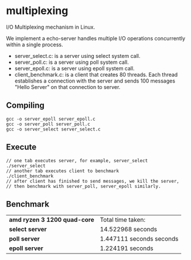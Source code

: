 # multiplexing
I/O Multiplexing mechanism in Linux.

We implement a echo-server handles multiple I/O operations concurrently within a single process.

- server_select.c: is a server using select system call.
- server_poll.c: is a server using poll system call.
- server_epoll.c: is a server using epoll system call.
- client_benchmark.c: is a client that creates 80 threads. Each thread establishes a connection with the server and sends 100 messages "Hello Server" on that connection to server.

## Compiling

    gcc -o server_epoll server_epoll.c
    gcc -o server_poll server_poll.c
    gcc -o server_select server_select.c

## Execute

    // one tab executes server, for example, server_select
    ./server_select
    // another tab executes client to benchmark
    ./client_benchmark
    // after client has finished to send messages, we kill the server,
    // then benchmark with server_poll, server_epoll similarly.

## Benchmark

<table>
    <tr>
        <td><b>amd ryzen 3 1200 quad-core</b></td>
        <td>Total time taken:</td>
    </tr>
    <tr>
        <td><b>select server</b></td>
        <td>14.522968 seconds</td>
    </tr>
    <tr>
        <td><b>poll server</b></td>
        <td>1.447111 seconds seconds</td>
    </tr>
    <tr>
        <td><b>epoll server</b></td>
        <td>1.224191 seconds</td>
    </tr>
</table>


